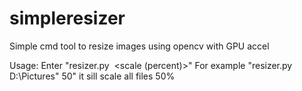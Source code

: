 # simpleresizer
Simple cmd tool to resize images using opencv with GPU accel

Usage:
Enter "resizer.py <image folder path> <scale (percent)>"
For example "resizer.py D:\Pictures" 50" it sill scale all files 50%
